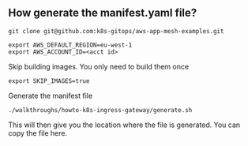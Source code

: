 How generate the manifest.yaml file?
-------

```
git clone git@github.com:k8s-gitops/aws-app-mesh-examples.git

export AWS_DEFAULT_REGION=eu-west-1
export AWS_ACCOUNT_ID=<acct id>
```

Skip building images. You only need to build them once

```
export SKIP_IMAGES=true
```

Generate the manifest file

```
./walkthroughs/howto-k8s-ingress-gateway/generate.sh
```

This will then give you the location where the file is generated. You can copy the file here.
